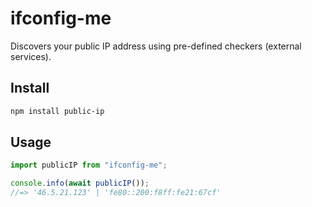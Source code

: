 # ifconfig-me

Discovers your public IP address using pre-defined checkers (external services).

## Install

```sh
npm install public-ip
```

## Usage

```ts
import publicIP from "ifconfig-me";

console.info(await publicIP());
//=> '46.5.21.123' | 'fe80::200:f8ff:fe21:67cf'
```
